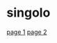 # singolo
[page 1](https://CharlieBlbl.github.io/singolo/singolo1.html)
[page 2](https://CharlieBlbl.github.io/singolo/singolo2.html)